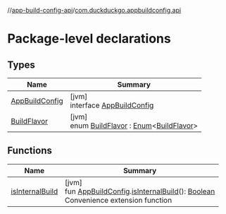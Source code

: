 //[app-build-config-api](../../index.md)/[com.duckduckgo.appbuildconfig.api](index.md)

# Package-level declarations

## Types

| Name | Summary |
|---|---|
| [AppBuildConfig](-app-build-config/index.md) | [jvm]<br>interface [AppBuildConfig](-app-build-config/index.md) |
| [BuildFlavor](-build-flavor/index.md) | [jvm]<br>enum [BuildFlavor](-build-flavor/index.md) : [Enum](https://kotlinlang.org/api/latest/jvm/stdlib/kotlin/-enum/index.html)&lt;[BuildFlavor](-build-flavor/index.md)&gt; |

## Functions

| Name | Summary |
|---|---|
| [isInternalBuild](is-internal-build.md) | [jvm]<br>fun [AppBuildConfig](-app-build-config/index.md).[isInternalBuild](is-internal-build.md)(): [Boolean](https://kotlinlang.org/api/latest/jvm/stdlib/kotlin/-boolean/index.html)<br>Convenience extension function |
